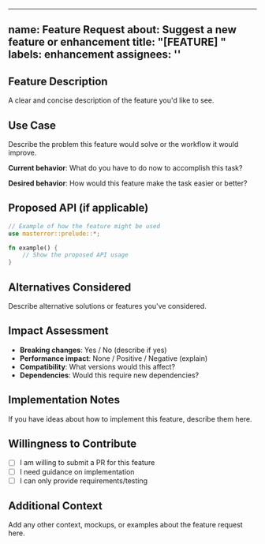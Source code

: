 <!--
SPDX-FileCopyrightText: 2025 RAprogramm <andrey.rozanov.vl@gmail.com>

SPDX-License-Identifier: MIT
-->

---
name: Feature Request
about: Suggest a new feature or enhancement
title: "[FEATURE] "
labels: enhancement
assignees: ''
---

## Feature Description

A clear and concise description of the feature you'd like to see.

## Use Case

Describe the problem this feature would solve or the workflow it would improve.

**Current behavior**:
What do you have to do now to accomplish this task?

**Desired behavior**:
How would this feature make the task easier or better?

## Proposed API (if applicable)

```rust
// Example of how the feature might be used
use masterror::prelude::*;

fn example() {
    // Show the proposed API usage
}
```

## Alternatives Considered

Describe alternative solutions or features you've considered.

## Impact Assessment

- **Breaking changes**: Yes / No (describe if yes)
- **Performance impact**: None / Positive / Negative (explain)
- **Compatibility**: What versions would this affect?
- **Dependencies**: Would this require new dependencies?

## Implementation Notes

If you have ideas about how to implement this feature, describe them here.

## Willingness to Contribute

- [ ] I am willing to submit a PR for this feature
- [ ] I need guidance on implementation
- [ ] I can only provide requirements/testing

## Additional Context

Add any other context, mockups, or examples about the feature request here.
